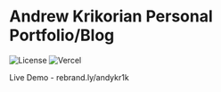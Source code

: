 # Andrew Krikorian Personal Portfolio/Blog

![License](https://img.shields.io/github/license/andykr1k/Blog?style=for-the-badge)
![Vercel](https://vercelbadge.vercel.app/api/andykr1k/blog/vercel-badge?style=for-the-badge)

Live Demo - rebrand.ly/andykr1k